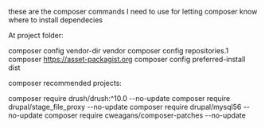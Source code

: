 these are the composer commands I need to use for letting composer know where to install dependecies

At project folder:

composer config vendor-dir vendor
composer config repositories.1 composer https://asset-packagist.org
composer config preferred-install dist

composer recommended projects:

composer require drush/drush:^10.0 --no-update
composer require drupal/stage_file_proxy --no-update
composer require drupal/mysql56 --no-update
composer require cweagans/composer-patches --no-update
